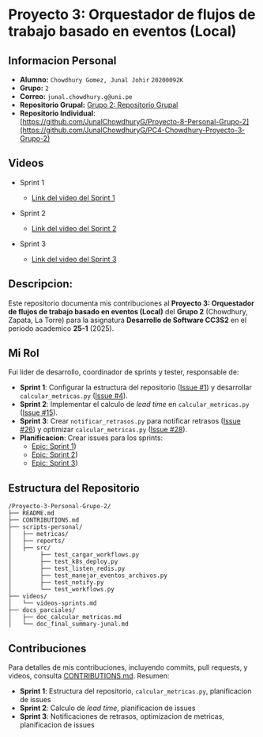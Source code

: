 # **Proyecto 3: Orquestador de flujos de trabajo basado en eventos (Local)**

## **Informacion Personal**
* **Alumno:** `Chowdhury Gomez, Junal Johir` `20200092K`  
* **Grupo:** `2`
* **Correo:** `junal.chowdhury.g@uni.pe` 
* **Repositorio Grupal:** [Grupo 2: Repositorio Grupal](https://github.com/JunalChowdhuryG/Grupo-2-Practica-Calificada-4)  
* **Repositorio Individual**: [https://github.com/JunalChowdhuryG/Proyecto-8-Personal-Grupo-2](https://github.com/JunalChowdhuryG/PC4-Chowdhury-Proyecto-3-Grupo-2)

## **Videos**
*  Sprint 1
   - [Link del video del Sprint 1](https://www.youtube.com/watch?v=Z1AAJkgW170)

* Sprint 2
   - [Link del video del Sprint 2](https://www.youtube.com/watch?v=DnACQzOHIfs)

* Sprint 3
   - [Link del video del Sprint 3](https://www.youtube.com/watch?v=dUviqheerLo)


## **Descripcion:**
Este repositorio documenta mis contribuciones al **Proyecto 3: Orquestador de flujos de trabajo basado en eventos (Local)** del **Grupo 2** (Chowdhury, Zapata, La Torre) para la asignatura **Desarrollo de Software CC3S2** en el periodo academico **25-1** (2025). 

## **Mi Rol**
Fui lider de desarrollo, coordinador de sprints y tester, responsable de:
- **Sprint 1**: Configurar la estructura del repositorio ([Issue #1](https://github.com/JunalChowdhuryG/Grupo-2-Practica-Calificada-4/issues/1)) y desarrollar `calcular_metricas.py` ([Issue #4](https://github.com/JunalChowdhuryG/Grupo-2-Practica-Calificada-3/issues/4)).
- **Sprint 2**: Implementar el calculo de *lead time* en `calcular_metricas.py` ([Issue #15](https://github.com/JunalChowdhuryG/Grupo-2-Practica-Calificada-3/issues/15)).
- **Sprint 3**: Crear `notificar_retrasos.py` para notificar retrasos ([Issue #26](https://github.com/JunalChowdhuryG/Grupo-2-Practica-Calificada-3/issues/26)) y optimizar `calcular_metricas.py` ([Issue #28](https://github.com/JunalChowdhuryG/Grupo-2-Practica-Calificada-3/issues/28)).
- **Planificacion**: Crear issues para los sprints:
  - [Epic: Sprint 1](https://github.com/JunalChowdhuryG/Grupo-2-Practica-Calificada-4/issues/8))
  - [Epic: Sprint 2](https://github.com/JunalChowdhuryG/Grupo-2-Practica-Calificada-4/issues/34))
  - [Epic: Sprint 3](https://github.com/JunalChowdhuryG/Grupo-2-Practica-Calificada-4/issues/35))


## Estructura del Repositorio
```
/Proyecto-3-Personal-Grupo-2/
├── README.md
├── CONTRIBUTIONS.md
├── scripts-personal/
│   ├── metricas/
│   ├── reports/     
│   ├── src/
│        ├── test_cargar_workflows.py
│        ├── test_k8s_deploy.py
│        ├── test_listen_redis.py
│        ├── test_manejar_eventos_archivos.py
│        ├── test_notify.py
│        └── test_workflows.py
├── videos/
│   └── videos-sprints.md
├── docs_parciales/
│   ├── doc_calcular_metricas.md
│   └── doc_final_summary-junal.md
```
## Contribuciones
Para detalles de mis contribuciones, incluyendo commits, pull requests, y videos, consulta [CONTRIBUTIONS.md](CONTRIBUTIONS.md). Resumen:
- **Sprint 1**: Estructura del repositorio, `calcular_metricas.py`, planificacion de issues
- **Sprint 2**: Calculo de *lead time*, planificacion de issues
- **Sprint 3**: Notificaciones de retrasos, optimizacion de metricas, planificacion de issues
